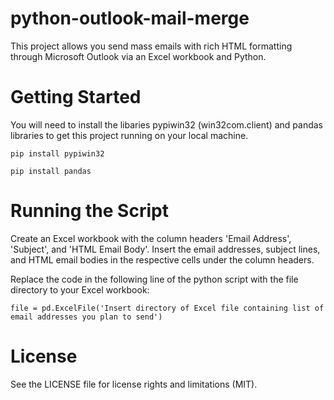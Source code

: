 # python-outlook-mail-merge
This project allows you send mass emails with rich HTML formatting through Microsoft Outlook via an Excel workbook and Python.

# Getting Started
You will need to install the libaries pypiwin32 (win32com.client) and pandas libraries to get this project running on your local machine.
```
pip install pypiwin32
```
```
pip install pandas
```

# Running the Script
Create an Excel workbook with the column headers 'Email Address', 'Subject', and 'HTML Email Body'. Insert the email addresses, subject lines,
and HTML email bodies in the respective cells under the column headers.

Replace the code in the following line of the python script with the file directory to your Excel workbook:
```
file = pd.ExcelFile('Insert directory of Excel file containing list of email addresses you plan to send') 
```
# License
See the LICENSE file for license rights and limitations (MIT).
